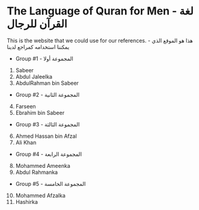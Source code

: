 # The Language of Quran for Men - لغة القرآن للرجال

This is the website that we could use for our references. - هذا هو الموقع الذي يمكننا استخدامه كمراجع لدينا

- Group #1 - المجموعة أولا
 1. Sabeer 
 2. Abdul Jaleelka
 3. AbdulRahman bin Sabeer
- Group #2 - المجموعة الثانية
 4. Farseen 
 5. Ebrahim bin Sabeer
- Group #3 - المجموعة الثالثة
 6. Ahmed Hassan bin Afzal
 7. Ali Khan
- Group #4 - المجموعة الرابعة
 8. Mohammed Ameenka
 9. Abdul Rahmanka
- Group #5 - المجموعة الخامسة
10. Mohammed Afzalka
11. Hashirka


